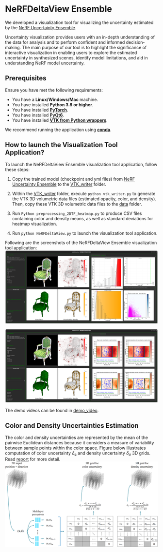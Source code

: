# NeRFDeltaView Ensemble

We developed a visualization tool for visualizing the uncertainty estimated by the [NeRF Uncertainty Ensemble](https://github.com/CTW121/NeRF-Uncertainty-Ensemble).

Uncertainty visualization provides users with an in-depth understanding of the data for analysis and to perform confident and informed decision-making. The main purpose of our tool is to highlight the significance of interactive visualization in enabling users to explore the estimated uncertainty in synthesized scenes, identify model limitations, and aid in understanding NeRF model uncertainty.

## Prerequisites

Ensure you have met the following requirements:
- You have a **Linux/Windows/Mac** machine.
- You have installed **Python 3.8 or higher**.
- You have installed [**PyTorch**](https://pytorch.org/).
- You have installed [**PyQt6**](https://doc.qt.io/qtforpython-6/).
- You have installed [**VTK from Python wrappers**](https://docs.vtk.org/en/latest/getting_started/index.html).

We recommend running the application using [**conda**](https://docs.conda.io/en/latest/).

## How to launch the Visualization Tool Application?

To launch the NeRFDeltaView Ensemble visualization tool application, follow these steps:

1. Copy the trained model (checkpoint and yml files) from [NeRF Uncertainty Ensemble](https://github.com/CTW121/NeRF-Uncertainty-Ensemble) to the [VTK_writer](https://github.com/CTW121/NeRFDeltaView-Ensemble/tree/master/VTK_writer) folder.

2. Within the [VTK_writer](https://github.com/CTW121/NeRFDeltaView-Ensemble/tree/master/VTK_writer) folder, execute `python vtk_writer.py` to generate the VTK 3D volumetric data files (estimated opacity, color, and density). Then, copy these VTK 3D volumetric data files to the [data](https://github.com/CTW121/NeRFDeltaView-Ensemble/tree/master/data) folder.

3. Run `Python preprocessing_2DTF_heatmap.py` to produce CSV files containing color and density means, as well as standard deviations for heatmap visualization.

4. Run `python NeRFDeltaView.py` to launch the visualization tool application.

Following are the screenshots of the NeRFDeltaView Ensemble visualization tool application:
![NeRFDeltaView_Ensemble_A](https://github.com/CTW121/NeRFDeltaView-Ensemble/blob/master/images/NeRFDeltaView__Ensemble_A.png)

![NeRFDeltaView_Ensemble_B](https://github.com/CTW121/NeRFDeltaView-Ensemble/blob/master/images/NeRFDeltaView__Ensemble_B.png)

The demo videos can be found in [demo_video](https://github.com/CTW121/NeRFDeltaView-Ensemble/tree/master/demo_video).

## Color and Density Uncertainties Estimation
The color and density uncertainties are represented by the mean of the pairwise Euclidean distances because it considers a measure of variability between sample points within the color space. Figure below illustrates computation of color uncertainty $\delta_{\boldsymbol{c}}$ and density uncertainty $\delta_\sigma$ 3D grids. Read [report](https://github.com/CTW121/NeRFDeltaView-Ensemble/blob/master/Report.pdf) for more detail.
![3D grid for color and density uncertainties](https://github.com/CTW121/NeRFDeltaView-Ensemble/blob/master/images/Ensemble_3D_regular_grids_color_density_uncertainties.png)